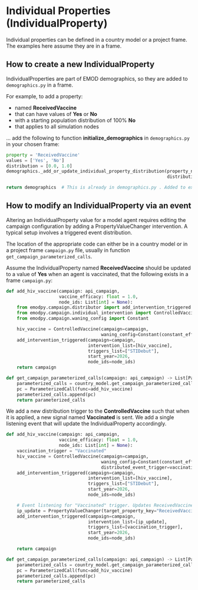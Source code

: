 # Individual Properties (IndividualProperty)

Individual properties can be defined in a country model or a project frame. The examples here assume they are in a 
frame.

## How to create a new IndividualProperty

IndividualProperties are part of EMOD demographics, so they are added to `demographics.py` in a frame.

For example, to add a property:

* named **ReceivedVaccine** 
* that can have values of **Yes** or **No**
* with a starting population distribution of 100% **No**
* that applies to all simulation nodes

... add the following to function **initialize_demographics** in `demographics.py` in your chosen frame:

```python 
property = 'ReceivedVaccine'
values = ['Yes', 'No']
distribution = [0.0, 1.0]
demographics._add_or_update_individual_property_distribution(property_name=property, values=values,
                                                             distribution=distribution)

return demographics  # This is already in demographics.py . Added to example for location reference.
```

## How to modify an IndividualProperty via an event

Altering an IndividualProperty value for a model agent requires editing the campaign configuration by adding a
PropertyValueChanger intervention. A typical setup involves a triggered event distribution.

The location of the appropriate code can either be in a country model or in a project frame ``campaign.py`` file, 
usually in function ``get_campaign_parameterized_calls``.

Assume the IndividualProperty named **ReceivedVaccine** should be updated to a value of **Yes** when an agent is 
vaccinated, that the following exists in a frame ``campaign.py``:

```python 
def add_hiv_vaccine(campaign: api_campaign,
                    vaccine_efficacy: float = 1.0,
                    node_ids: List[int] = None):
    from emodpy.campaign.distributor import add_intervention_triggered
    from emodpy.campaign.individual_intervention import ControlledVaccine
    from emodpy.campaign.waning_config import Constant

    hiv_vaccine = ControlledVaccine(campaign=campaign,
                                    waning_config=Constant(constant_effect=vaccine_efficacy))
    add_intervention_triggered(campaign=campaign,
                               intervention_list=[hiv_vaccine],
                               triggers_list=["STIDebut"],
                               start_year=2026,
                               node_ids=node_ids)
    return campaign

def get_campaign_parameterized_calls(campaign: api_campaign) -> List[ParameterizedCall]:
    parameterized_calls = country_model.get_campaign_parameterized_calls(campaign=campaign)
    pc = ParameterizedCall(func=add_hiv_vaccine)
    parameterized_calls.append(pc)    
    return parameterized_calls
```

We add a new distribution trigger to the **ControlledVaccine** such that when it is applied, a new signal named
**Vaccinated** is sent. We add a single listening event that will update the IndividualProperty accordingly.

```python 
def add_hiv_vaccine(campaign: api_campaign,
                    vaccine_efficacy: float = 1.0,
                    node_ids: List[int] = None):
    vaccination_trigger = "Vaccinated"
    hiv_vaccine = ControlledVaccine(campaign=campaign,
                                    waning_config=Constant(constant_effect=vaccine_efficacy),
                                    distributed_event_trigger=vaccination_trigger)
    add_intervention_triggered(campaign=campaign,
                               intervention_list=[hiv_vaccine],
                               triggers_list=["STIDebut"],
                               start_year=2026,
                               node_ids=node_ids)

    # Event listening for "Vaccinated" trigger. Updates ReceivedVaccine IP for individual to Yes.                               
    ip_update = PropertyValueChanger(target_property_key="ReceivedVaccine", target_property_value="Yes")
    add_intervention_triggered(campaign=campaign,
                               intervention_list=[ip_update],
                               triggers_list=[vaccination_trigger],
                               start_year=2026,
                               node_ids=node_ids)

    return campaign

def get_campaign_parameterized_calls(campaign: api_campaign) -> List[ParameterizedCall]:
    parameterized_calls = country_model.get_campaign_parameterized_calls(campaign=campaign)
    pc = ParameterizedCall(func=add_hiv_vaccine)
    parameterized_calls.append(pc)    
    return parameterized_calls
```
